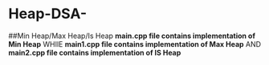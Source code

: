 # Heap-DSA-
##Min Heap/Max Heap/Is Heap 
**main.cpp file contains implementation of Min Heap**
                 WHIlE
**main1.cpp file contains implementation of Max Heap**
                 AND
**main2.cpp file contains implementation of IS Heap**                 
